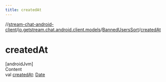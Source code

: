 ```yaml
---
title: createdAt
---
```

//[stream-chat-android-client](../../../index.md)/[io.getstream.chat.android.client.models](../index.md)/[BannedUsersSort](index.md)/[createdAt](createdAt.md)



# createdAt  
[androidJvm]  
Content  
val [createdAt](createdAt.md): [Date](https://developer.android.com/reference/kotlin/java/util/Date.html)  



